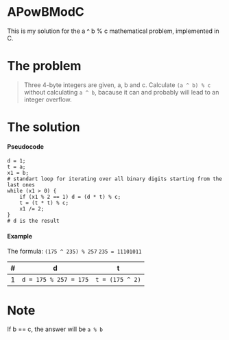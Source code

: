 # APowBModC
This is my solution for the a ^ b % c mathematical problem, implemented in C.
# The problem
> Three 4-byte integers are given, a, b and c. Calculate `(a ^ b) % c` without calculating `a ^ b`, bacause it can and probably will lead to an integer overflow.
# The solution
#### Pseudocode
```
d = 1;
t = a;
x1 = b;
# standart loop for iterating over all binary digits starting from the last ones
while (x1 > 0) {
	if (x1 % 2 == 1) d = (d * t) % c;
	t = (t * t) % c;
	x1 /= 2;
}
# d is the result
```
#### Example
The formula: `(175 ^ 235) % 257`
`235 = 11101011`

| # | d                     | t     |
| - |-----------------------| ------|
| 1 | `d = 175 % 257 = 175` | `t = (175 ^ 2)` |
# Note
If b == c, the answer will be `a % b`
